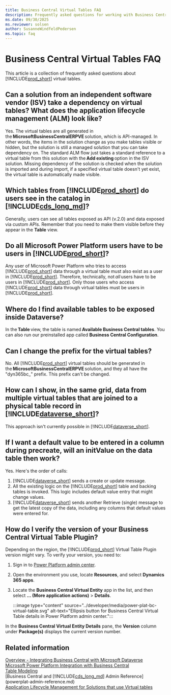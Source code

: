 ```yaml
---
title: Business Central Virtual Tables FAQ
description: Frequently asked questions for working with Business Central virtual tables.
ms.date: 09/30/2025
ms.reviewer: solsen
author: SusanneWindfeldPedersen
ms.topic: faq
---
```

# Business Central Virtual Tables FAQ

This article is a collection of frequently asked questions about [!INCLUDE[prod_short](../developer/includes/prod_short.md)] virtual tables.

## Can a solution from an independent software vendor (ISV) take a dependency on virtual tables? What does the application lifecycle management (ALM) look like? 

Yes. The virtual tables are all generated in the **MicrosoftBusinessCentralERPVE** solution, which is API-managed. In other words, the items in the solution change as you make tables visible or hidden, but the solution is still a managed solution that you can take dependency on. The standard ALM flow just takes a standard reference to a virtual table from this solution with the **Add existing** option in the ISV solution. Missing dependency of the solution is checked when the solution is imported and during import, if a specified virtual table doesn't yet exist, the virtual table is automatically made visible.

## Which tables from [!INCLUDE[prod_short](../developer/includes/prod_short.md)] do users see in the catalog in [!INCLUDE[cds_long_md](../includes/cds_long_md.md)]?

Generally, users can see all tables exposed as API (v.2.0) and data exposed via custom APIs. Remember that you need to make them visible before they appear in the **Table** view.

## Do all Microsoft Power Platform users have to be users in [!INCLUDE[prod_short](../developer/includes/prod_short.md)]?

Any user of Microsoft Power Platform who tries to access [!INCLUDE[prod_short](../developer/includes/prod_short.md)] data through a virtual table must also exist as a user in [!INCLUDE[prod_short](../developer/includes/prod_short.md)]. Therefore, technically, not *all* users have to be users in [!INCLUDE[prod_short](../developer/includes/prod_short.md)]. Only those users who access [!INCLUDE[prod_short](../developer/includes/prod_short.md)] data through virtual tables must be users in [!INCLUDE[prod_short](../developer/includes/prod_short.md)].

## Where do I find available tables to be exposed inside Dataverse? 

In the **Table** view, the table is named **Available Business Central tables**. You can also run our preinstalled app called **Business Central Configuration**.

## Can I change the prefix for the virtual tables?

No. All [!INCLUDE[prod_short](../developer/includes/prod_short.md)] virtual tables should be generated in the **MicrosoftBusinessCentralERPVE** solution, and they all have the "dyn365bc_" prefix. This prefix can't be changed.

## How can I show, in the same grid, data from multiple virtual tables that are joined to a physical table record in [!INCLUDE[dataverse_short](../includes/dataverse_short.md)]?

This approach isn't currently possible in [!INCLUDE[dataverse_short](../includes/dataverse_short.md)].

## If I want a default value to be entered in a column during precreate, will an initValue on the data table then work?

Yes. Here's the order of calls:

1. [!INCLUDE[dataverse_short](../includes/dataverse_short.md)] sends a create or update message.
2. All the existing logic on the [!INCLUDE[prod_short](../developer/includes/prod_short.md)] table and backing tables is invoked. This logic includes default value entry that might change values.
3. [!INCLUDE[dataverse_short](../includes/dataverse_short.md)] sends another Retrieve (single) message to get the latest copy of the data, including any columns that default values were entered for.

## How do I verify the version of your Business Central Virtual Table Plugin?

Depending on the region, the [!INCLUDE[prod_short](../developer/includes/prod_short.md)] Virtual Table Plugin version might vary. To verify your version, you need to: 

1. Sign in to [Power Platform admin center](https://admin.powerplatform.microsoft.com/).
1. Open the environment you use, locate **Resources**, and select **Dynamics 365 apps**.
1. Locate the **Business Central Virtual Entity** app in the list, and then select **... (More application actions)** > **Details**.  

   :::image type="content" source="../developer/media/power-plat-bc-virtual-table.svg" alt-text="Ellipsis button for Business Central Virtual Table details in Power Platform admin center.":::

In the **Business Central Virtual Entity Details** pane, the **Version** column under **Package(s)** displays the current version number.


## Related information

[Overview - Integrating Business Central with Microsoft Dataverse](../developer/dataverse-integration-overview.md)  
[Microsoft Power Platform Integration with Business Central](powerplat-overview.md)  
[Table Modeling](powerplat-entity-modeling.md)  
[Business Central and [!INCLUDE[cds_long_md](../includes/cds_long_md.md)] Admin Reference](powerplat-admin-reference.md)  
[Application Lifecycle Management for Solutions that use Virtual tables](powerplat-app-lifecycle-management.md)
